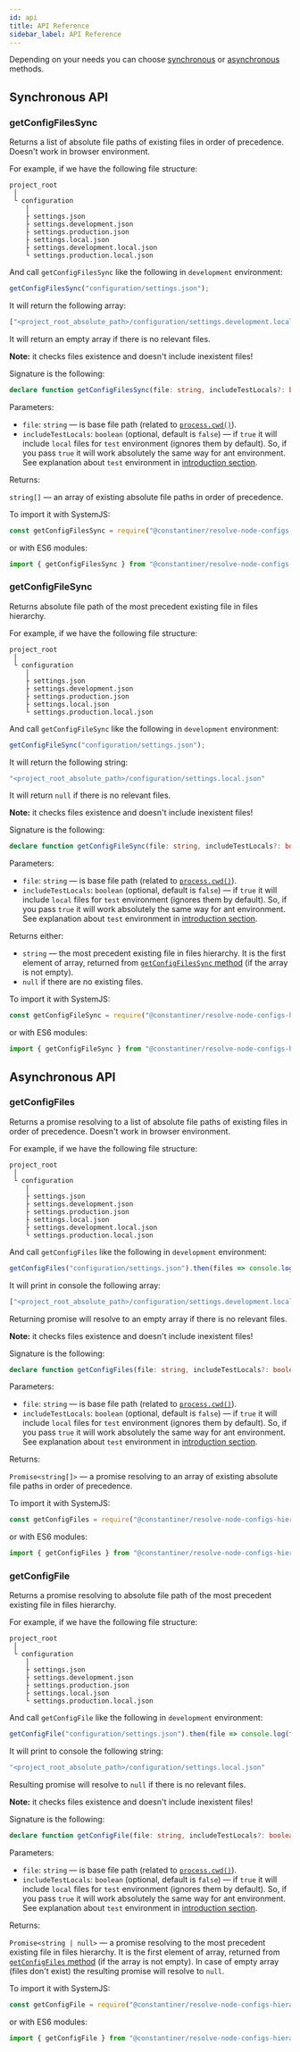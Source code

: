 ```yaml
---
id: api
title: API Reference
sidebar_label: API Reference
---
```


Depending on your needs you can choose [synchronous](#synchronous-api) or [asynchronous](#asynchronous-api) methods.

## Synchronous API

### getConfigFilesSync

Returns a list of absolute file paths of existing files in order of precedence. Doesn't work in browser environment.

For example, if we have the following file structure:

```
project_root
 │
 └ configuration
    │
    ├ settings.json
    ├ settings.development.json
    ├ settings.production.json
    ├ settings.local.json
    ├ settings.development.local.json
    └ settings.production.local.json
```

And call `getConfigFilesSync` like the following in `development` environment:

```JavaScript
getConfigFilesSync("configuration/settings.json");
```

It will return the following array:

```JavaScript
["<project_root_absolute_path>/configuration/settings.development.local.json", "<project_root_absolute_path>/configuration/settings.local.json", "<project_root_absolute_path>/configuration/settings.development.json", "<project_root_absolute_path>/configuration/settings.json"]
```

It will return an empty array if there is no relevant files.

**Note:** it checks files existence and doesn't include inexistent files!

Signature is the following:

```TypeScript
declare function getConfigFilesSync(file: string, includeTestLocals?: boolean): string[];
```

Parameters:

- `file`: `string` — is base file path (related to [`process.cwd()`](https://nodejs.org/api/process.html#process_process_cwd)).
- `includeTestLocals`: `boolean` (optional, default is `false`) — if `true` it will include `local` files for `test` environment (ignores them by default). So, if you pass `true` it will work absolutely the same way for ant environment. See explanation about `test` environment in [introduction section](introduction.md#resolving-configurations).

Returns:

`string[]` — an array of existing absolute file paths in order of precedence.

To import it with SystemJS:

```JavaScript
const getConfigFilesSync = require("@constantiner/resolve-node-configs-hierarchy").getConfigFilesSync;
```

or with ES6 modules:

```JavaScript
import { getConfigFilesSync } from "@constantiner/resolve-node-configs-hierarchy";
```

### getConfigFileSync

Returns absolute file path of the most precedent existing file in files hierarchy.

For example, if we have the following file structure:

```
project_root
 │
 └ configuration
    │
    ├ settings.json
    ├ settings.development.json
    ├ settings.production.json
    ├ settings.local.json
    └ settings.production.local.json
```

And call `getConfigFileSync` like the following in `development` environment:

```JavaScript
getConfigFileSync("configuration/settings.json");
```

It will return the following string:

```JavaScript
"<project_root_absolute_path>/configuration/settings.local.json"
```

It will return `null` if there is no relevant files.

**Note:** it checks files existence and doesn't include inexistent files!

Signature is the following:

```TypeScript
declare function getConfigFileSync(file: string, includeTestLocals?: boolean): string | null;
```

Parameters:

- `file`: `string` — is base file path (related to [`process.cwd()`](https://nodejs.org/api/process.html#process_process_cwd)).
- `includeTestLocals`: `boolean` (optional, default is `false`) — if `true` it will include `local` files for `test` environment (ignores them by default). So, if you pass `true` it will work absolutely the same way for ant environment. See explanation about `test` environment in [introduction section](introduction.md#resolving-configurations).

Returns either:

- `string` — the most precedent existing file in files hierarchy. It is the first element of array, returned from [`getConfigFilesSync` method](#getconfigfilessync) (if the array is not empty).
- `null` if there are no existing files.

To import it with SystemJS:

```JavaScript
const getConfigFileSync = require("@constantiner/resolve-node-configs-hierarchy").getConfigFileSync;
```

or with ES6 modules:

```JavaScript
import { getConfigFileSync } from "@constantiner/resolve-node-configs-hierarchy";
```

## Asynchronous API

### getConfigFiles

Returns a promise resolving to a list of absolute file paths of existing files in order of precedence. Doesn't work in browser environment.

For example, if we have the following file structure:

```
project_root
 │
 └ configuration
    │
    ├ settings.json
    ├ settings.development.json
    ├ settings.production.json
    ├ settings.local.json
    ├ settings.development.local.json
    └ settings.production.local.json
```

And call `getConfigFiles` like the following in `development` environment:

```JavaScript
getConfigFiles("configuration/settings.json").then(files => console.log(files));
```

It will print in console the following array:

```JavaScript
["<project_root_absolute_path>/configuration/settings.development.local.json", "<project_root_absolute_path>/configuration/settings.local.json", "<project_root_absolute_path>/configuration/settings.development.json", "<project_root_absolute_path>/configuration/settings.json"]
```

Returning promise will resolve to an empty array if there is no relevant files.

**Note:** it checks files existence and doesn't include inexistent files!

Signature is the following:

```TypeScript
declare function getConfigFiles(file: string, includeTestLocals?: boolean): Promise<string[]>;
```

Parameters:

- `file`: `string` — is base file path (related to [`process.cwd()`](https://nodejs.org/api/process.html#process_process_cwd)).
- `includeTestLocals`: `boolean` (optional, default is `false`) — if `true` it will include `local` files for `test` environment (ignores them by default). So, if you pass `true` it will work absolutely the same way for ant environment. See explanation about `test` environment in [introduction section](introduction.md#resolving-configurations).

Returns:

`Promise<string[]>` — a promise resolving to an array of existing absolute file paths in order of precedence.

To import it with SystemJS:

```JavaScript
const getConfigFiles = require("@constantiner/resolve-node-configs-hierarchy").getConfigFiles;
```

or with ES6 modules:

```JavaScript
import { getConfigFiles } from "@constantiner/resolve-node-configs-hierarchy";
```

### getConfigFile

Returns a promise resolving to absolute file path of the most precedent existing file in files hierarchy.

For example, if we have the following file structure:

```
project_root
 │
 └ configuration
    │
    ├ settings.json
    ├ settings.development.json
    ├ settings.production.json
    ├ settings.local.json
    └ settings.production.local.json
```

And call `getConfigFile` like the following in `development` environment:

```JavaScript
getConfigFile("configuration/settings.json").then(file => console.log(file));
```

It will print to console the following string:

```JavaScript
"<project_root_absolute_path>/configuration/settings.local.json"
```

Resulting promise will resolve to `null` if there is no relevant files.

**Note:** it checks files existence and doesn't include inexistent files!

Signature is the following:

```TypeScript
declare function getConfigFile(file: string, includeTestLocals?: boolean): Promise<string | null>;
```

Parameters:

- `file`: `string` — is base file path (related to [`process.cwd()`](https://nodejs.org/api/process.html#process_process_cwd)).
- `includeTestLocals`: `boolean` (optional, default is `false`) — if `true` it will include `local` files for `test` environment (ignores them by default). So, if you pass `true` it will work absolutely the same way for ant environment. See explanation about `test` environment in [introduction section](introduction.md#resolving-configurations).

Returns:

`Promise<string | null>` — a promise resolving to the most precedent existing file in files hierarchy. It is the first element of array, returned from [`getConfigFiles` method](#getconfigfiles) (if the array is not empty). In case of empty array (files don't exist) the resulting promise will resolve to `null`.

To import it with SystemJS:

```JavaScript
const getConfigFile = require("@constantiner/resolve-node-configs-hierarchy").getConfigFile;
```

or with ES6 modules:

```JavaScript
import { getConfigFile } from "@constantiner/resolve-node-configs-hierarchy";
```
